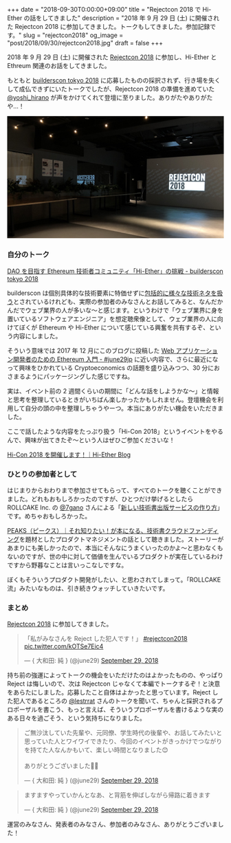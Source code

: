 +++
date = "2018-09-30T0:00:00+09:00"
title = "Rejectcon 2018 で Hi-Ether の話をしてきました"
description = "2018 年 9 月 29 日 (土) に開催された Rejectcon 2018 に参加してきました。トークもしてきました。参加記録です。"
slug = "rejectcon2018"
og_image = "post/2018/09/30/rejectcon2018.jpg"
draft = false
+++

2018 年 9 月 29 日 (土) に開催された <a href="https://techplay.jp/event/686258" title="Rejectcon 2018（builderscon tokyo 2018 番外編）｜IT勉強会ならTECH PLAY［テックプレイ］">Rejectcon 2018</a> に参加し、Hi-Ether と Ethreum 関連のお話をしてきました。

もともと <a href="https://builderscon.io/tokyo/2018" title="builderscon tokyo 2018">builderscon tokyo 2018</a> に応募したものの採択されず、行き場を失くして成仏できずにいたトークでしたが、Rejectcon 2018 の準備を進めていた <a href="https://twitter.com/yoshi_hirano" title="無課金カルパス (@yoshi_hirano) | Twitter">@yoshi_hirano</a> が声をかけてくれて登壇に至りました。ありがたやありがたや…！

<img src="/post/2018/09/30/rejectcon2018.jpg">

### 自分のトーク

<a href="https://builderscon.io/tokyo/2018/session/4c2afb08-b1fc-4937-b70e-759666022b12" title="DAO を目指す Ethereum 技術者コミュニティ「Hi-Ether」の挑戦 - builderscon tokyo 2018">DAO を目指す Ethereum 技術者コミュニティ「Hi-Ether」の挑戦 - builderscon tokyo 2018</a>

<script async class="speakerdeck-embed" data-id="59a2fe32d61d4c90b1a5704e550dffde" data-ratio="1.77777777777778" src="//speakerdeck.com/assets/embed.js"></script>

builderscon は個別具体的な技術要素に特価せずに<a href="https://medium.com/@lestrrat/builderscon%E3%82%84%E3%82%8A%E3%81%BE%E3%81%9B%E3%82%93%E3%81%8B-6ab5c20c73f5" title="Buildersconやりませんか？ – Daisuke Maki – Medium">包括的に様々な技術ネタを扱う</a>とされているけれども、実際の参加者のみなさんとお話してみると、なんだかんだでウェブ業界の人が多いな〜と感じます。というわけで「ウェブ業界に身を置いているソフトウェアエンジニア」を想定聴衆像として、ウェブ業界の人に向けてぼくが Ethereum や Hi-Ether について感じている興奮を共有するぞ、という内容にしました。

そういう意味では 2017 年 12 月にこのブログに投稿した <a href="https://june29.jp/2017/12/22/ethereum-for-web-application-developers/" title="Web アプリケーション開発者のための Ethereum 入門 - #june29jp">Web アプリケーション開発者のための Ethereum 入門 - #june29jp</a> に近い内容で、さらに最近になって興味をひかれている Cryptoeconomics の話題を盛り込みつつ、30 分におさまるようにパッケージングした感じですね。

実は、イベント前の 2 週間くらいの期間に「どんな話をしようかな〜」と情報と思考を整理しているときがいちばん楽しかったかもしれません。登壇機会を利用して自分の頭の中を整理しちゃうやーつ。本当にありがたい機会をいただきました。

ここで話したような内容をたっぷり扱う「Hi-Con 2018」というイベントをやるんで、興味が出てきたぞ〜という人はぜひご参加くださいな！

<a href="https://note.mu/june29/n/n630cef4230cf" title="Hi-Con 2018 を開催します！｜Hi-Ether Blog">Hi-Con 2018 を開催します！｜Hi-Ether Blog</a>

### ひとりの参加者として

はじまりからおわりまで参加させてもらって、すべてのトークを聴くことができました。どれもおもしろかったのですが、ひとつだけ挙げるとしたら ROLLCAKE Inc. の <a href="https://twitter.com/7gano" title="ながの (@7gano) | Twitter">@7gano</a> さんによる「<a href="https://builderscon.io/tokyo/2018/session/91d852f0-bf41-4c6c-8003-b76663896900" title="新しい技術書出版サービスの作り方 - builderscon tokyo 2018">新しい技術書出版サービスの作り方</a>」です。めちゃおもしろかった。

<a href="https://peaks.cc/" title="PEAKS（ピークス）｜それ知りたい！が本になる、技術書クラウドファンディング">PEAKS（ピークス）｜それ知りたい！が本になる、技術書クラウドファンディング</a>を題材としたプロダクトマネジメントの話として聴きました。ストーリーがあまりにも美しかったので、本当にそんなにうまくいったのかよ〜と思わなくもないのですが、世の中に対して価値を生んでいるプロダクトが実在しているわけですから野暮なことは言いっこなしですな。

ぼくもそういうプロダクト開発がしたい、と思わされてしまって。「ROLLCAKE 流」みたいなものは、引き続きウォッチしていきたいです。

### まとめ

<a href="https://techplay.jp/event/686258" title="Rejectcon 2018（builderscon tokyo 2018 番外編）｜IT勉強会ならTECH PLAY［テックプレイ］">Rejectcon 2018</a> に参加してきました。

<blockquote class="twitter-tweet" data-lang="en"><p lang="ja" dir="ltr">「私がみなさんを Reject した犯人です！」 <a href="https://twitter.com/hashtag/rejectcon2018?src=hash&amp;ref_src=twsrc%5Etfw">#rejectcon2018</a> <a href="https://t.co/kOTSe7Eic4">pic.twitter.com/kOTSe7Eic4</a></p>&mdash; { 大和田: 純 } (@june29) <a href="https://twitter.com/june29/status/1045955552008753152?ref_src=twsrc%5Etfw">September 29, 2018</a></blockquote>

持ち前の強運によってトークの機会をいただけたのはよかったものの、やっぱり Reject は悔しいので、次は Rejectcon じゃなくて本編でトークするぞ！と決意をあらたにしました。応募したこと自体はよかったと思っています。Reject した犯人であるところの <a href="https://twitter.com/lestrrat" title="Daisuke Maki (@lestrrat) | Twitter">@lestrrat</a> さんのトークを聞いて、ちゃんと採択されるプロポーザルを書こう、もっと言えば、そういうプロポーザルを書けるような実のある日々を過ごそう、という気持ちになりました。

<blockquote class="twitter-tweet" data-lang="en"><p lang="ja" dir="ltr">ご無沙汰していた先輩や、元同僚、学生時代の後輩や、お話してみたいと思っていた人とワイワイできたり、今回のイベントがきっかけでつながりを持てた人なんかもいて、楽しい時間となりました😊<br><br>ありがとうございました🙏✨</p>&mdash; { 大和田: 純 } (@june29) <a href="https://twitter.com/june29/status/1045964901447946240?ref_src=twsrc%5Etfw">September 29, 2018</a></blockquote>

<blockquote class="twitter-tweet" data-lang="en"><p lang="ja" dir="ltr">ますますやっていかんとなあ、と背筋を伸ばしながら帰路に着きます</p>&mdash; { 大和田: 純 } (@june29) <a href="https://twitter.com/june29/status/1045965131589378049?ref_src=twsrc%5Etfw">September 29, 2018</a></blockquote>

運営のみなさん、発表者のみなさん、参加者のみなさん、ありがとうございました！
